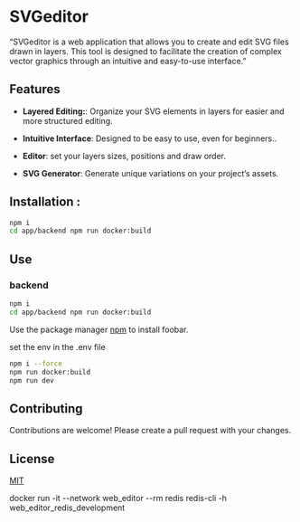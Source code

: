 # SVGeditor
“SVGeditor is a web application that allows you to create and edit SVG files drawn in layers. This tool is designed to facilitate the creation of complex vector graphics through an intuitive and easy-to-use interface.”


## Features

- **Layered Editing:**: Organize your SVG elements in layers for easier and more structured editing.

- **Intuitive Interface**:  Designed to be easy to use, even for beginners..

- **Editor**: set your layers sizes, positions and draw order.

- **SVG Generator**: Generate unique variations on your project’s assets.

## Installation : 

```bash
npm i
cd app/backend npm run docker:build 
```

## Use

### backend

```bash
npm i
cd app/backend npm run docker:build 
```
Use the package manager [npm](https://www.npmjs.com/) to install foobar.

<!-- config the env -->
set the env in the .env file

```bash
npm i --force
npm run docker:build
npm run dev
```

## Contributing

Contributions are welcome! Please create a pull request with your changes.

## License

[MIT](https://choosealicense.com/licenses/mit/)

docker run -it --network web_editor --rm redis redis-cli -h web_editor_redis_development


